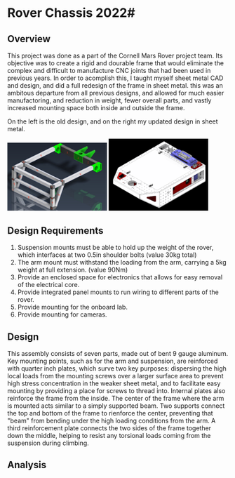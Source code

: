 # Rover Chassis 2022#

## Overview ##

This project was done as a part of the Cornell Mars Rover project team. 
Its objective was to create a rigid and dourable frame that would eliminate
the complex and difficult to manufacture CNC joints that had been used in 
previous years. In order to acomplish this, I taught myself sheet metal CAD 
and design, and did a full redesign of the frame in sheet metal. this was an 
ambitous departure from all previous designs, and allowed for much easier 
manufactoring, and reduction in weight, fewer overall parts, and vastly 
increased mounting space both inside and outside the frame. 

On the left is the old design, and on the right my updated design in sheet 
metal.

<p float="left">
  <img src="images/Old_Frame_CAD.jpg" alt="Old Frame CAD" width="45%" />
  <img src="images/Frame%20CAD.png" alt="Frame CAD" width="45%" />
</p>

## Design Requirements ##

<ol>
    <li>Suspension mounts must be able to hold up the weight of the rover, which interfaces at two 0.5in shoulder bolts (value 30kg total)</li>
    <li>The arm mount must withstand the loading from the arm, carrying a 5kg weight at full extension. (value 90Nm)</li>
    <li>Provide an enclosed space for electronics that allows for easy removal of the electrical core.</li>
    <li>Provide integrated panel mounts to run wiring to different parts of the rover.</li>
    <li>Provide mounting for the onboard lab.</li>
    <li>Provide mounting for cameras.</li>
</ol>

## Design ##

This assembly consists of seven parts, made out of bent 9 gauge aluminum. Key mounting points, such as for the arm and suspension, are reinforced with quarter inch plates, which surve two key purposes: dispersing the high local loads from the mounting screws over a larger surface area to prevent high stress concentration in the weaker sheet metal, and to facilitate easy mounting by providing a place for screws to thread into. Internal plates also reinforce the frame from the inside. The center of the frame where the arm is mounted acts similar to a simply supported beam. Two supports connect the top and bottom of the frame to rienforce the center, preventing that "beam" from bending under the high loading conditions from the arm. A third reinforcement plate connects the two sides of the frame together down the middle, helping to resist any torsional loads coming from the suspension during climbing. 


## Analysis ##


